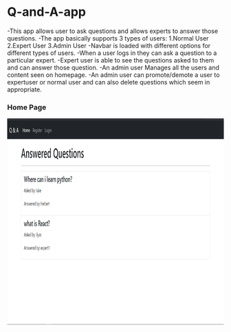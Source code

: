 # Q-and-A-app
-This app allows user to ask questions and allows experts to answer those questions.
-The app basically supports 3 types of users:
1.Normal User
2.Expert User
3.Admin User
-Navbar is loaded with different options for different types of users.
-When a user logs in they can ask a question to a particular expert.
-Expert user is able to see the questions asked to them and can answer those question.
-An admin user Manages all the users and content seen on homepage.
-An admin user can promote/demote a user to expertuser or normal user and can also delete questions which seem in appropriate.

### Home Page
<img src="images/Home.png" width="720" height="480" alt="unable to load image">
